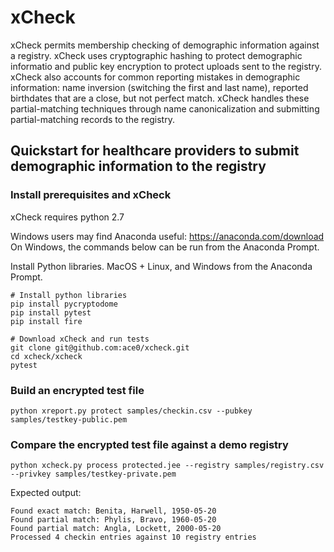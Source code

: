 # xCheck
xCheck permits membership checking of demographic information against a registry. xCheck uses cryptographic hashing to protect demographic informatio and public key encryption to protect uploads sent to the registry. xCheck also accounts for common reporting mistakes in demographic information: name inversion (switching the first and last name), reported birthdates that are a close, but not perfect match. xCheck handles these partial-matching techniques through name canonicalization and submitting partial-matching records to the registry.

## Quickstart for healthcare providers to submit demographic information to the registry

### Install prerequisites and xCheck
xCheck requires python 2.7 

Windows users may find Anaconda useful: https://anaconda.com/download
On Windows, the commands below can be run from the Anaconda Prompt.

Install Python libraries.
MacOS + Linux, and Windows from the Anaconda Prompt.
```
# Install python libraries
pip install pycryptodome
pip install pytest
pip install fire

# Download xCheck and run tests
git clone git@github.com:ace0/xcheck.git
cd xcheck/xcheck
pytest
```

### Build an encrypted test file
```
python xreport.py protect samples/checkin.csv --pubkey samples/testkey-public.pem
```

### Compare the encrypted test file against a demo registry
```
python xcheck.py process protected.jee --registry samples/registry.csv --privkey samples/testkey-private.pem
```
Expected output:
```
Found exact match: Benita, Harwell, 1950-05-20
Found partial match: Phylis, Bravo, 1960-05-20
Found partial match: Angla, Lockett, 2000-05-20
Processed 4 checkin entries against 10 registry entries
```
